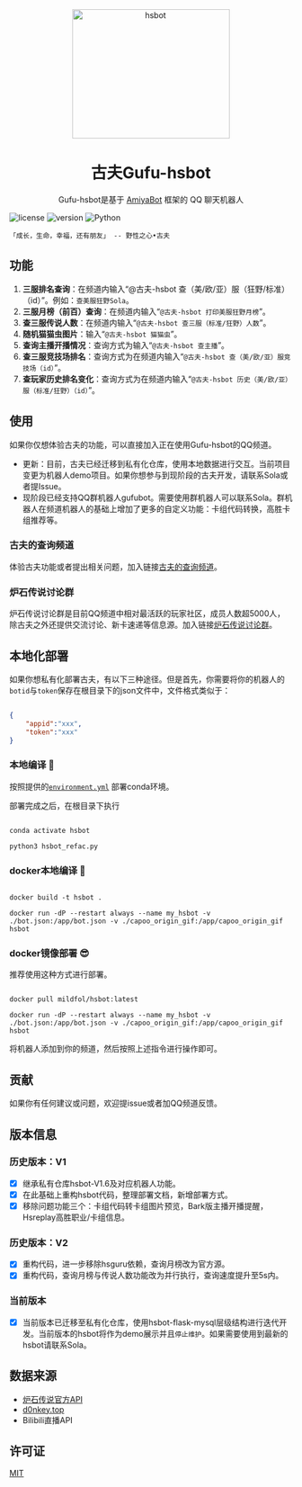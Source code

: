 <!-- projectInfo  -->
<div align="center">
    <img alt="hsbot" src="./fig/gufu.png" width=280 height=230/
    >

# 古夫Gufu-hsbot

Gufu-hsbot是基于 [AmiyaBot](https://www.amiyabot.com/) 框架的 QQ 聊天机器人<br>


</div>
<!-- projectInfo end -->

<div>
    <img alt="license" src="https://img.shields.io/badge/license-MIT-green">
    <img alt="version" src="https://img.shields.io/badge/version-1.0-orange">
    <img alt="Python" src="https://img.shields.io/badge/Python-3.7-%233776AB?logo=python&logoColor=white"><br>
</div>

    「成长，生命，幸福，还有朋友」 -- 野性之心•古夫


## 功能

1. **三服排名查询**：在频道内输入“@古夫-hsbot 查（美/欧/亚）服（狂野/标准）（id）”。例如：`查美服狂野Sola`。
2. **三服月榜（前百）查询**：在频道内输入“`@古夫-hsbot 打印美服狂野月榜`”。
3. **查三服传说人数**：在频道内输入“`@古夫-hsbot 查三服（标准/狂野）人数`”。
4. **随机猫猫虫图片**：输入“`@古夫-hsbot 猫猫虫`”。
5. **查询主播开播情况**：查询方式为输入“`@古夫-hsbot 查主播`”。
6. **查三服竞技场排名**：查询方式为在频道内输入“`@古夫-hsbot 查（美/欧/亚）服竞技场（id）`”。
7. **查玩家历史排名变化**：查询方式为在频道内输入“`@古夫-hsbot 历史（美/欧/亚）服（标准/狂野）（id）`”。

## 使用

如果你仅想体验古夫的功能，可以直接加入正在使用Gufu-hsbot的QQ频道。
* 更新：目前，古夫已经迁移到私有化仓库，使用本地数据进行交互。当前项目变更为机器人demo项目。如果你想参与到现阶段的古夫开发，请联系Sola或者提Issue。
* 现阶段已经支持QQ群机器人gufubot。需要使用群机器人可以联系Sola。群机器人在频道机器人的基础上增加了更多的自定义功能：卡组代码转换，高胜卡组推荐等。

### 古夫的查询频道

体验古夫功能或者提出相关问题，加入链接[古夫的查询频道](https://pd.qq.com/s/44ww72e4s)。

### 炉石传说讨论群

炉石传说讨论群是目前QQ频道中相对最活跃的玩家社区，成员人数超5000人，除古夫之外还提供交流讨论、新卡速递等信息源。加入链接[炉石传说讨论群](https://pd.qq.com/s/cfdq2t6rr)。

## 本地化部署

如果你想私有化部署古夫，有以下三种途径。但是首先，你需要将你的机器人的`botid`与`token`保存在根目录下的json文件中，文件格式类似于：

```json

{
    "appid":"xxx",
    "token":"xxx"
}

```

### 本地编译 🥰

按照提供的[`environment.yml`](https://github.com/SolaMeow/hsbot-Gufu/blob/main/environment.yml) 部署conda环境。

部署完成之后，在根目录下执行

``` shell

conda activate hsbot

python3 hsbot_refac.py

```

### docker本地编译 🤗


``` shell

docker build -t hsbot .

docker run -dP --restart always --name my_hsbot -v ./bot.json:/app/bot.json -v ./capoo_origin_gif:/app/capoo_origin_gif hsbot

```

### docker镜像部署 😎

推荐使用这种方式进行部署。

``` shell

docker pull mildfol/hsbot:latest

docker run -dP --restart always --name my_hsbot -v ./bot.json:/app/bot.json -v ./capoo_origin_gif:/app/capoo_origin_gif hsbot

```

将机器人添加到你的频道，然后按照上述指令进行操作即可。


## 贡献

如果你有任何建议或问题，欢迎提issue或者加QQ频道反馈。


## 版本信息

### 历史版本：V1

- [x] 继承私有仓库hsbot-V1.6及对应机器人功能。
- [x] 在此基础上重构hsbot代码，整理部署文档，新增部署方式。
- [x] 移除问题功能三个：卡组代码转卡组图片预览，Bark版主播开播提醒，Hsreplay高胜职业/卡组信息。

### 历史版本：V2

- [x] 重构代码，进一步移除hsguru依赖，查询月榜改为官方源。
- [x] 重构代码，查询月榜与传说人数功能改为并行执行，查询速度提升至5s内。

### 当前版本

- [x] 当前版本已迁移至私有化仓库，使用hsbot-flask-mysql层级结构进行迭代开发。当前版本的hsbot将作为demo展示并且`停止维护`。如果需要使用到最新的hsbot请联系Sola。

## 数据来源

- [炉石传说官方API](https://develop.battle.net/documentation/hearthstone/game-data-apis)
- [d0nkey.top](https://www.hsguru.com/)
- Bilibili直播API

## 许可证

[MIT](https://choosealicense.com/licenses/mit/)
